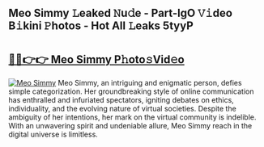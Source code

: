 ## Meo Simmy 𝙻eaked 𝙽u𝚍e - Part-lgO 𝚅𝚒deo B𝚒kini 𝙿hotos - Hot All 𝙻eaks 5tyyP

# <h2><a href="http://ld3qm2.urlbe.top/?page=Meo+Simmy">🔗🔗👉👉 Meo Simmy P𝚑oto𝚜Vid𝚎o</a></h2>

[![Meo Simmy](https://i.imgur.com/eBuTRDB.gif)](http://ld3qm2.urlbe.top/?page=Meo+Simmy)
Meo Simmy, an intriguing and enigmatic person, defies simple categorization. Her groundbreaking style of online communication has enthralled and infuriated spectators, igniting debates on ethics, individuality, and the evolving nature of virtual societies. Despite the ambiguity of her intentions, her mark on the virtual community is indelible. With an unwavering spirit and undeniable allure, Meo Simmy reach in the digital universe is limitless.
